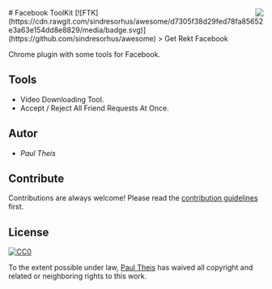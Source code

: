<img src="gloabal/images/icons/128.png" align="right" />
# Facebook ToolKit [![FTK](https://cdn.rawgit.com/sindresorhus/awesome/d7305f38d29fed78fa85652e3a63e154dd8e8829/media/badge.svg)](https://github.com/sindresorhus/awesome)
> Get Rekt Facebook

Chrome plugin with some tools for Facebook.


## Tools
- Video Downloading Tool.
- Accept / Reject All Friend Requests At Once.

## Autor
- *Paul Theis*

## Contribute

Contributions are always welcome!
Please read the [contribution guidelines](contributing.md) first.


## License

[![CC0](https://licensebuttons.net/p/zero/1.0/88x31.png)](http://creativecommons.org/publicdomain/zero/1.0/)

To the extent possible under law, [Paul Theis](http://mts.io) has waived all copyright and related or neighboring rights to this work.
